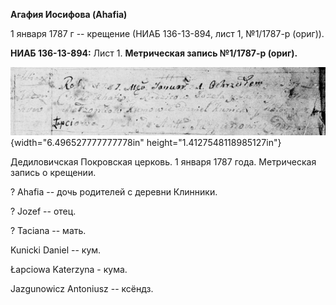 **Агафия Иосифова (Ahafia)**

1 января 1787 г -- крещение (НИАБ 136-13-894, лист 1, №1/1787-р (ориг)).

**НИАБ 136-13-894:** Лист 1. **Метрическая запись №1/1787-р (ориг).**

![](./media/5a22489ea3afaa6ca1690513d6f2d7a9c42d8c0d.png){width="6.496527777777778in"
height="1.4127548118985127in"}

Дедиловичская Покровская церковь. 1 января 1787 года. Метрическая запись
о крещении.

? Ahafia -- дочь родителей с деревни Клинники.

? Jozef -- отец.

? Taciana -- мать.

Kunicki Daniel -- кум.

Łapciowa Katerzyna - кума.

Jazgunowicz Antoniusz -- ксёндз.
